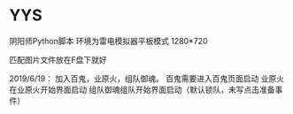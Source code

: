 # YYS
阴阳师Python脚本
环境为雷电模拟器平板模式 1280*720

匹配图片文件放在F盘下就好

2019/6/19：
加入百鬼，业原火，组队御魂。
百鬼需要进入百鬼页面启动
业原火在业原火开始界面启动
组队御魂组队开始界面启动（默认锁队，未写点击准备事件）
